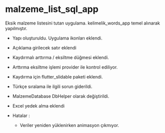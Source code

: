 # malzeme_list_sql_app

Eksik malzeme listesini tutan uygulama.
kelimelik_words_app temel alınarak yapılmıştır.

- Yapı oluşturuldu. Uygulama ikonları eklendi.
- Açıklama girilecek satır eklendi
- Kaydırmalı arttırma / eksiltme düğmesi eklendi.
- Arttırma eksiltme işlemi provider ile kontrol ediliyor.
- Kaydırma için flutter_slidable paketi eklendi.
- Türkçe sıralama ile ilgili sorun giderildi.
- MalzemeDatabase DbHelper olarak değiştirildi.
- Excel yedek alma eklendi

- Hatalar :
  - Veriler yeniden yüklenirken animasyon çıkmıyor.

